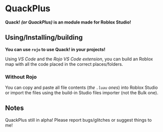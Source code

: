 # QuackPlus
**Quack! _(or QuackPlus)_ is an module made for Roblox Studio!**

## Using/Installing/building
**You can use `rojo` to use Quack! in your projects!**

Using _VS Code_ and the _Rojo VS Code extension_, you can build an Roblox map with all the code placed in the correct places/folders.

### Without Rojo
You can copy and paste all file contents (_the `.luau` ones_) into Roblox Studio or import the files using the build-in Studio files importer (not the Bulk one).

## Notes
QuackPlus still in alpha! Please report bugs/glitches or suggest things to me!